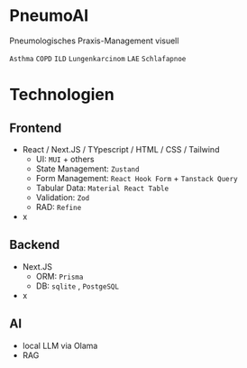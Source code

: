 # PneumoAI
Pneumologisches Praxis-Management visuell

`Asthma` `COPD` `ILD` `Lungenkarcinom` `LAE` `Schlafapnoe`

# Technologien
## Frontend
- React / Next.JS / TYpescript / HTML / CSS / Tailwind
  - UI: `MUI` + others
  - State Management: `Zustand`
  - Form Management: `React Hook Form` + `Tanstack Query`
  - Tabular Data: `Material React Table`
  - Validation: `Zod`
  - RAD: `Refine`
- x
## Backend
- Next.JS
  - ORM: `Prisma`
  - DB: `sqlite` , `PostgeSQL`
- x
## AI
- local LLM via Olama
- RAG

